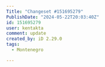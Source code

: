 ```yaml
---
Title: "Changeset #151695279"
PublishDate: "2024-05-22T20:03:40Z"
id: 151695279
user: kentakta
comment: update
created_by: iD 2.29.0
tags:
  - Montenegro

---
```

